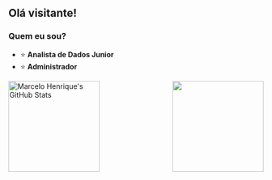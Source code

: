 <h2> Olá visitante!</h2>

<div>
  <h3>Quem eu sou?</h3>
  <ul >
    <li>⭐ <b>Analista de Dados Junior</b></li>
    <li>⭐ <b>Administrador</li></b>
  </ul>
</div>

<div>
  <img height="180em" align="left" alt="Marcelo Henrique's GitHub Stats" src="https://github-readme-stats.vercel.app/api?username=Marcel0Henrique&theme=tokyonight& show_icons=true">
  <img height="180em" align="right" src="https://github-readme-stats.vercel.app/api/top-langs/?username=Marcel0Henrique&layout=compact&langs_count=7&theme=tokyonight"/>
</div>



<!---
Marcel0Henrique/Marcel0Henrique is a ✨ special ✨ repository because its `README.md` (this file) appears on your GitHub profile.
You can click the Preview link to take a look at your changes.
--->
